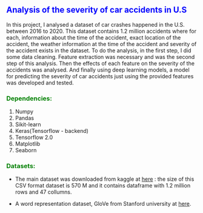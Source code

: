 ## <font color='blue'>Analysis of the severity of car accidents in U.S </font>
In this project, I analysed a dataset of  car crashes happened in the U.S. between 2016 to 2020. This dataset contains 1.2 million accidents where for each, information about the time of the accident, exact location of the accident, the weather information at the time of the accident and severity of the accident exists in the dataset.
  To do the analysis, in the first step, I did some data cleaning. Feature extraction was necessary and was the second step of this analysis. Then the effects of each feature on the severity of the accidents was analysed. And finally using deep learning models, a model for predicting the severity of car accidents just using the provided features was developed and tested.
  
### <font color='green'>**Dependencies:**</font>
1. Numpy 
2. Pandas 
3. Sikit-learn
4. Keras(Tensorflow - backend)
5. Tensorflow 2.0
6. Matplotlib
7. Seaborn

### <font color='green'>**Datasets:**</font>
* The main dataset was downloaded from kaggle at [here](https://www.kaggle.com/sobhanmoosavi/us-accidents) : the size of this CSV format dataset is  570 M and it contains  dataframe with 1.2 million rows and 47 collumns.

* A word representation dataset, GloVe from Stanford university at [here](https://nlp.stanford.edu/projects/glove/).


